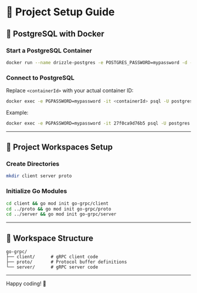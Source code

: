 # 🚀 Project Setup Guide

## 🐳 PostgreSQL with Docker

### Start a PostgreSQL Container

```bash
docker run --name drizzle-postgres -e POSTGRES_PASSWORD=mypassword -d -p 5433:5432 postgres
```

### Connect to PostgreSQL

Replace `<containerId>` with your actual container ID:

```bash
docker exec -e PGPASSWORD=mypassword -it <containerId> psql -U postgres -d postgres
```

Example:

```bash
docker exec -e PGPASSWORD=mypassword -it 27f0ca9d76b5 psql -U postgres -d postgres
```

---

## 💼 Project Workspaces Setup

### Create Directories

```bash
mkdir client server proto
```

### Initialize Go Modules

```bash
cd client && go mod init go-grpc/client
cd ../proto && go mod init go-grpc/proto
cd ../server && go mod init go-grpc/server
```

---

## 📁 Workspace Structure

```
go-grpc/
├── client/      # gRPC client code
├── proto/       # Protocol buffer definitions
└── server/      # gRPC server code
```

---

Happy coding! 🚀
